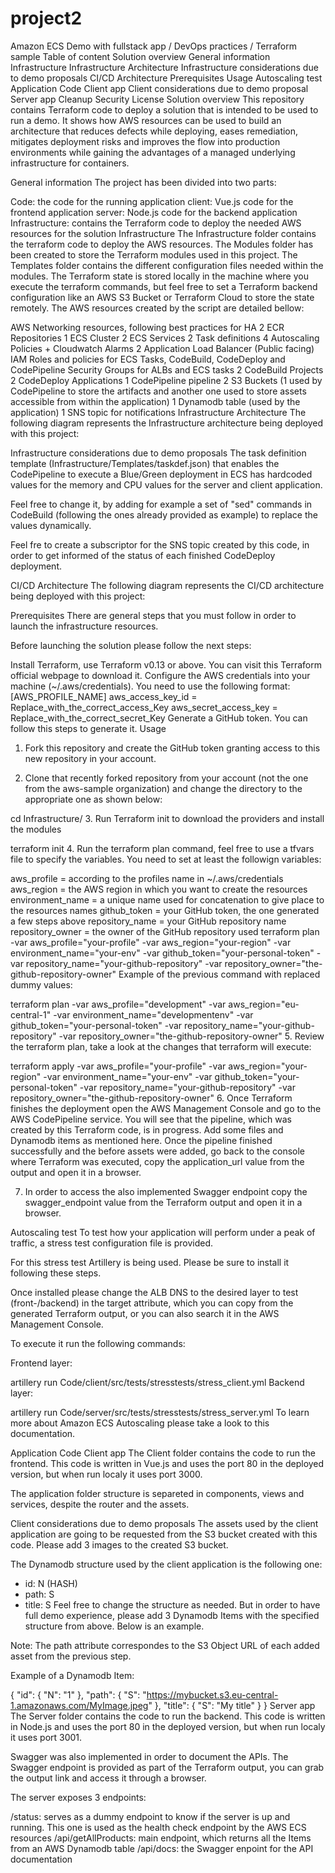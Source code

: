 # project2
Amazon ECS Demo with fullstack app / DevOps practices / Terraform sample
Table of content
Solution overview
General information
Infrastructure
Infrastructure Architecture
Infrastructure considerations due to demo proposals
CI/CD Architecture
Prerequisites
Usage
Autoscaling test
Application Code
Client app
Client considerations due to demo proposal
Server app
Cleanup
Security
License
Solution overview
This repository contains Terraform code to deploy a solution that is intended to be used to run a demo. It shows how AWS resources can be used to build an architecture that reduces defects while deploying, eases remediation, mitigates deployment risks and improves the flow into production environments while gaining the advantages of a managed underlying infrastructure for containers.

General information
The project has been divided into two parts:

Code: the code for the running application
client: Vue.js code for the frontend application
server: Node.js code for the backend application
Infrastructure: contains the Terraform code to deploy the needed AWS resources for the solution
Infrastructure
The Infrastructure folder contains the terraform code to deploy the AWS resources. The Modules folder has been created to store the Terraform modules used in this project. The Templates folder contains the different configuration files needed within the modules. The Terraform state is stored locally in the machine where you execute the terraform commands, but feel free to set a Terraform backend configuration like an AWS S3 Bucket or Terraform Cloud to store the state remotely. The AWS resources created by the script are detailed bellow:

AWS Networking resources, following best practices for HA
2 ECR Repositories
1 ECS Cluster
2 ECS Services
2 Task definitions
4 Autoscaling Policies + Cloudwatch Alarms
2 Application Load Balancer (Public facing)
IAM Roles and policies for ECS Tasks, CodeBuild, CodeDeploy and CodePipeline
Security Groups for ALBs and ECS tasks
2 CodeBuild Projects
2 CodeDeploy Applications
1 CodePipeline pipeline
2 S3 Buckets (1 used by CodePipeline to store the artifacts and another one used to store assets accessible from within the application)
1 Dynamodb table (used by the application)
1 SNS topic for notifications
Infrastructure Architecture
The following diagram represents the Infrastructure architecture being deployed with this project:



Infrastructure considerations due to demo proposals
The task definition template (Infrastructure/Templates/taskdef.json) that enables the CodePipeline to execute a Blue/Green deployment in ECS has hardcoded values for the memory and CPU values for the server and client application.

Feel free to change it, by adding for example a set of "sed" commands in CodeBuild (following the ones already provided as example) to replace the values dynamically.

Feel fre to create a subscriptor for the SNS topic created by this code, in order to get informed of the status of each finished CodeDeploy deployment.

CI/CD Architecture
The following diagram represents the CI/CD architecture being deployed with this project:



Prerequisites
There are general steps that you must follow in order to launch the infrastructure resources.

Before launching the solution please follow the next steps:

Install Terraform, use Terraform v0.13 or above. You can visit this Terraform official webpage to download it.
Configure the AWS credentials into your machine (~/.aws/credentials). You need to use the following format:
    [AWS_PROFILE_NAME]
    aws_access_key_id = Replace_with_the_correct_access_Key
    aws_secret_access_key = Replace_with_the_correct_secret_Key
Generate a GitHub token. You can follow this steps to generate it.
Usage
1. Fork this repository and create the GitHub token granting access to this new repository in your account.

2. Clone that recently forked repository from your account (not the one from the aws-sample organization) and change the directory to the appropriate one as shown below:

cd Infrastructure/
3. Run Terraform init to download the providers and install the modules

terraform init 
4. Run the terraform plan command, feel free to use a tfvars file to specify the variables. You need to set at least the followign variables:

aws_profile = according to the profiles name in ~/.aws/credentials
aws_region = the AWS region in which you want to create the resources
environment_name = a unique name used for concatenation to give place to the resources names
github_token = your GitHub token, the one generated a few steps above
repository_name = your GitHub repository name
repository_owner = the owner of the GitHub repository used
terraform plan -var aws_profile="your-profile" -var aws_region="your-region" -var environment_name="your-env" -var github_token="your-personal-token" -var repository_name="your-github-repository" -var repository_owner="the-github-repository-owner"
Example of the previous command with replaced dummy values:

terraform plan -var aws_profile="development" -var aws_region="eu-central-1" -var environment_name="developmentenv" -var github_token="your-personal-token" -var repository_name="your-github-repository" -var repository_owner="the-github-repository-owner"
5. Review the terraform plan, take a look at the changes that terraform will execute:

terraform apply -var aws_profile="your-profile" -var aws_region="your-region" -var environment_name="your-env" -var github_token="your-personal-token" -var repository_name="your-github-repository" -var repository_owner="the-github-repository-owner"
6. Once Terraform finishes the deployment open the AWS Management Console and go to the AWS CodePipeline service. You will see that the pipeline, which was created by this Terraform code, is in progress. Add some files and Dynamodb items as mentioned here. Once the pipeline finished successfully and the before assets were added, go back to the console where Terraform was executed, copy the application_url value from the output and open it in a browser.

7. In order to access the also implemented Swagger endpoint copy the swagger_endpoint value from the Terraform output and open it in a browser.

Autoscaling test
To test how your application will perform under a peak of traffic, a stress test configuration file is provided.

For this stress test Artillery is being used. Please be sure to install it following these steps.

Once installed please change the ALB DNS to the desired layer to test (front-/backend) in the target attribute, which you can copy from the generated Terraform output, or you can also search it in the AWS Management Console.

To execute it run the following commands:

Frontend layer:

artillery run Code/client/src/tests/stresstests/stress_client.yml
Backend layer:

artillery run Code/server/src/tests/stresstests/stress_server.yml
To learn more about Amazon ECS Autoscaling please take a look to this documentation.

Application Code
Client app
The Client folder contains the code to run the frontend. This code is written in Vue.js and uses the port 80 in the deployed version, but when run localy it uses port 3000.

The application folder structure is separeted in components, views and services, despite the router and the assets.

Client considerations due to demo proposals
The assets used by the client application are going to be requested from the S3 bucket created with this code. Please add 3 images to the created S3 bucket.

The Dynamodb structure used by the client application is the following one:

  - id: N (HASH)
  - path: S
  - title: S
Feel free to change the structure as needed. But in order to have full demo experience, please add 3 Dynamodb Items with the specified structure from above. Below is an example.

Note: The path attribute correspondes to the S3 Object URL of each added asset from the previous step.

Example of a Dynamodb Item:

{
  "id": {
    "N": "1"
  },
  "path": {
    "S": "https://mybucket.s3.eu-central-1.amazonaws.com/MyImage.jpeg"
  },
  "title": {
    "S": "My title"
  }
}
Server app
The Server folder contains the code to run the backend. This code is written in Node.js and uses the port 80 in the deployed version, but when run localy it uses port 3001.

Swagger was also implemented in order to document the APIs. The Swagger endpoint is provided as part of the Terraform output, you can grab the output link and access it through a browser.

The server exposes 3 endpoints:

/status: serves as a dummy endpoint to know if the server is up and running. This one is used as the health check endpoint by the AWS ECS resources
/api/getAllProducts: main endpoint, which returns all the Items from an AWS Dynamodb table
/api/docs: the Swagger enpoint for the API documentation
